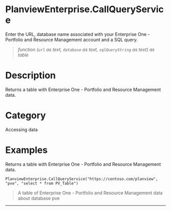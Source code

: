 # PlanviewEnterprise.CallQueryService
Enter the URL, database name associated with your Enterprise One - Portfolio and Resource Management account and a SQL query.
> _function (<code>url</code> as text, <code>database</code> as text, <code>sqlQueryString</code> as text) as table_

# Description 
Returns a table with Enterprise One - Portfolio and Resource Management data.
# Category 
Accessing data
# Examples 
Returns a table with Enterprise One - Portfolio and Resource Management data.
```
PlanviewEnterprise.CallQueryService("https://contoso.com/planview", "pve", "select * from PV_Table")
```
> A table of Enterprise One - Portfolio and Resource Management data about database pve

***
